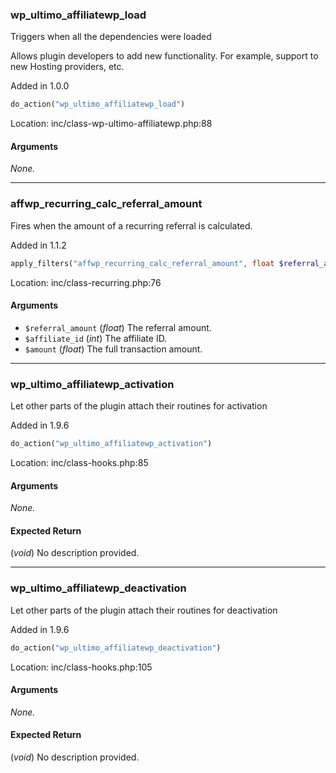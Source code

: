 ### wp_ultimo_affiliatewp_load

Triggers when all the dependencies were loaded

Allows plugin developers to add new functionality. For example, support to new Hosting providers, etc.

Added in 1.0.0

```php
do_action("wp_ultimo_affiliatewp_load")
```

Location: inc/class-wp-ultimo-affiliatewp.php:88

#### Arguments
*None.*

---
### affwp_recurring_calc_referral_amount

Fires when the amount of a recurring referral is calculated.

Added in 1.1.2

```php
apply_filters("affwp_recurring_calc_referral_amount", float $referral_amount, int $affiliate_id, float $amount)
```

Location: inc/class-recurring.php:76

#### Arguments
* `$referral_amount` (_float_) The referral amount.
* `$affiliate_id` (_int_) The affiliate ID.
* `$amount` (_float_) The full transaction amount.

---
### wp_ultimo_affiliatewp_activation

Let other parts of the plugin attach their routines for activation

Added in 1.9.6

```php
do_action("wp_ultimo_affiliatewp_activation")
```

Location: inc/class-hooks.php:85

#### Arguments
*None.*

#### Expected Return
(_void_) No description provided.

---
### wp_ultimo_affiliatewp_deactivation

Let other parts of the plugin attach their routines for deactivation

Added in 1.9.6

```php
do_action("wp_ultimo_affiliatewp_deactivation")
```

Location: inc/class-hooks.php:105

#### Arguments
*None.*

#### Expected Return
(_void_) No description provided.

